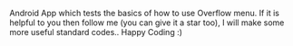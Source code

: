 Android App which tests the basics of how to use Overflow menu. If it is helpful to you then follow me (you can give it a star too), I will make some more useful standard codes.. Happy Coding :)

